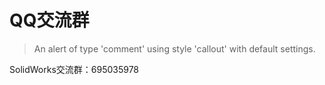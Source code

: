 # QQ交流群

> An alert of type 'comment' using style 'callout' with default settings.

SolidWorks交流群：695035978

